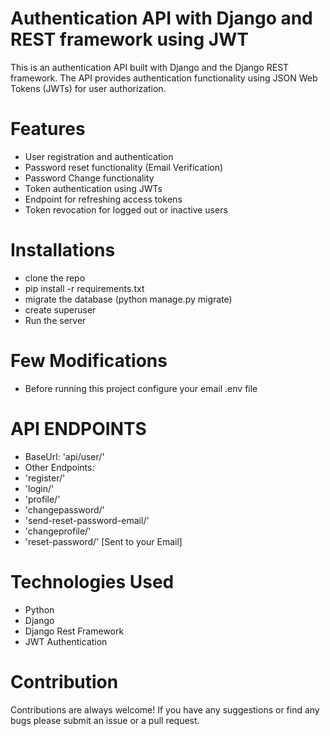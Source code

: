 # Authentication API with Django and REST framework using JWT
This is an authentication API built with Django and the Django REST framework. The API provides authentication functionality using JSON Web Tokens (JWTs) for user authorization.

# Features
* User registration and authentication
* Password reset functionality (Email Verification)
* Password Change functionality
* Token authentication using JWTs
* Endpoint for refreshing access tokens
* Token revocation for logged out or inactive users


# Installations
* clone the repo
* pip install -r requirements.txt
* migrate the database (python manage.py migrate)
* create superuser
* Run the server

# Few Modifications
* Before running this project configure your email .env file

# API ENDPOINTS
* BaseUrl: 'api/user/'
* Other Endpoints:
* 'register/'
* 'login/'
* 'profile/'
* 'changepassword/'
* 'send-reset-password-email/'
* 'changeprofile/'
* 'reset-password/' [Sent to your Email]

# Technologies Used
* Python
* Django
* Django Rest Framework
* JWT Authentication

# Contribution
Contributions are always welcome! If you have any suggestions or find any bugs please submit an issue or a pull request.
